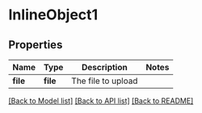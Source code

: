 # InlineObject1

## Properties
Name | Type | Description | Notes
------------ | ------------- | ------------- | -------------
**file** | **file** | The file to upload | 

[[Back to Model list]](../README.md#documentation-for-models) [[Back to API list]](../README.md#documentation-for-api-endpoints) [[Back to README]](../README.md)


